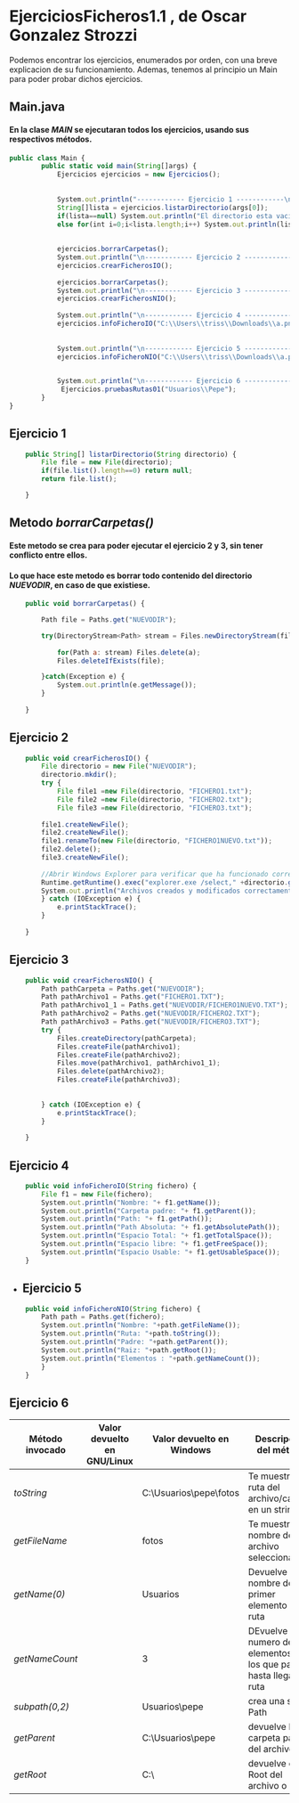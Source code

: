 # EjerciciosFicheros1.1 , de Oscar Gonzalez Strozzi
Podemos encontrar los ejercicios, enumerados por orden, con una breve explicacion de su funcionamiento.
Ademas, tenemos al principio un Main para poder probar dichos ejercicios.
## Main.java
#### En la clase <b>*MAIN*</b> se ejecutaran todos los ejercicios, usando sus respectivos métodos.


```javascript
public class Main {
		public static void main(String[]args) {
			Ejercicios ejercicios = new Ejercicios();
			
			
			System.out.println("------------ Ejercicio 1 ------------\n");
			String[]lista = ejercicios.listarDirectorio(args[0]);
			if(lista==null) System.out.println("El directorio esta vacio");
			else for(int i=0;i<lista.length;i++) System.out.println(lista[i]);
			
			
			ejercicios.borrarCarpetas();
			System.out.println("\n------------ Ejercicio 2 ------------\n");
			ejercicios.crearFicherosIO();
			
			ejercicios.borrarCarpetas();
			System.out.println("\n------------ Ejercicio 3 ------------\n");
			ejercicios.crearFicherosNIO();
		
			System.out.println("\n------------ Ejercicio 4 ------------\n");
			ejercicios.infoFicheroIO("C:\\Users\\triss\\Downloads\\a.png");
			
		
			System.out.println("\n------------ Ejercicio 5 ------------\n");
			ejercicios.infoFicheroNIO("C:\\Users\\triss\\Downloads\\a.png");
			

			System.out.println("\n------------ Ejercicio 6 ------------\n");
			 Ejercicios.pruebasRutas01("Usuarios\\Pepe"); 
		}
}
```

## Ejercicio 1
```javascript
	public String[] listarDirectorio(String directorio) {
		File file = new File(directorio);
		if(file.list().length==0) return null;
		return file.list();

	}
```

## Metodo _borrarCarpetas()_ 
#### Este metodo se crea para poder ejecutar el ejercicio 2 y 3, sin tener conflicto entre ellos. 
#### Lo que hace este metodo es borrar todo contenido del directorio _NUEVODIR_, en caso de que existiese.
```javascript
	public void borrarCarpetas() {

		Path file = Paths.get("NUEVODIR");

		try(DirectoryStream<Path> stream = Files.newDirectoryStream(file)){
			
			for(Path a: stream) Files.delete(a);
			Files.deleteIfExists(file);

		}catch(Exception e) {
			System.out.println(e.getMessage());
		}
		
	}
```
## Ejercicio 2
```javascript
	public void crearFicherosIO() {
		File directorio = new File("NUEVODIR");
		directorio.mkdir();
		try {
			File file1 =new File(directorio, "FICHERO1.txt");
			File file2 =new File(directorio, "FICHERO2.txt");
			File file3 =new File(directorio, "FICHERO3.txt");
			
		file1.createNewFile();
		file2.createNewFile();
		file1.renameTo(new File(directorio, "FICHERO1NUEVO.txt"));
		file2.delete();
		file3.createNewFile();
		
		//Abrir Windows Explorer para verificar que ha funcionado correctamente
		Runtime.getRuntime().exec("explorer.exe /select," +directorio.getAbsolutePath());
		System.out.println("Archivos creados y modificados correctamente.");
		} catch (IOException e) {
			e.printStackTrace();
		}
		
	}

```
## Ejercicio 3
```javascript
	public void crearFicherosNIO() {
		Path pathCarpeta = Paths.get("NUEVODIR");
		Path pathArchivo1 = Paths.get("FICHERO1.TXT");
		Path pathArchivo1_1 = Paths.get("NUEVODIR/FICHERO1NUEVO.TXT");
		Path pathArchivo2 = Paths.get("NUEVODIR/FICHERO2.TXT");
		Path pathArchivo3 = Paths.get("NUEVODIR/FICHERO3.TXT");
		try {
			Files.createDirectory(pathCarpeta);
			Files.createFile(pathArchivo1);
			Files.createFile(pathArchivo2);
			Files.move(pathArchivo1, pathArchivo1_1);
			Files.delete(pathArchivo2);
			Files.createFile(pathArchivo3);
			
			
		} catch (IOException e) {
			e.printStackTrace();
		}
		
	}

```
## Ejercicio 4
```javascript
	public void infoFicheroIO(String fichero) {
		File f1 = new File(fichero);
		System.out.println("Nombre: "+ f1.getName());
		System.out.println("Carpeta padre: "+ f1.getParent());
		System.out.println("Path: "+ f1.getPath());
		System.out.println("Path Absoluta: "+ f1.getAbsolutePath());
		System.out.println("Espacio Total: "+ f1.getTotalSpace());
		System.out.println("Espacio libre: "+ f1.getFreeSpace());
		System.out.println("Espacio Usable: "+ f1.getUsableSpace());
	}

```
- ## Ejercicio 5
```javascript
	public void infoFicheroNIO(String fichero) {
		Path path = Paths.get(fichero);
		System.out.println("Nombre: "+path.getFileName());
		System.out.println("Ruta: "+path.toString());
		System.out.println("Padre: "+path.getParent());
		System.out.println("Raiz: "+path.getRoot());
		System.out.println("Elementos : "+path.getNameCount());
		}
	}
```

## Ejercicio 6
|  Método invocado 	|   Valor devuelto en GNU/Linux	|   Valor devuelto en Windows	|   Descripción del método	|
| ---	| ---	| ---	| ---	| 
|   _toString_ 	|   	|   C:\Usuarios\pepe\fotos	|   Te muestra la ruta del archivo/carpeta en un string	|
|   _getFileName_	|   	|   fotos	|   Te muestra el nombre del archivo seleccionado	|
|   _getName(0)_	|   	|   Usuarios	|   Devuelve el nombre del primer elemento de la ruta	|
|   _getNameCount_ |	|  3 	|  DEvuelve el numero de elementos por los que pasa hasta llegar a la ruta 	|   	
|   _subpath(0,2)_ |	|   Usuarios\pepe	|   crea una sub Path 	|   
|   _getParent_ |   	|   C:\Usuarios\pepe	|   devuelve la carpeta padre del archivo	|
|   _getRoot_ |   	|   C:\	|   devuelve el Root del archivo o Null	|

